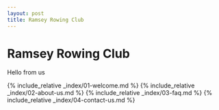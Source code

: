 ```yaml
---
layout: post
title: Ramsey Rowing Club
---
```


# Ramsey Rowing Club

Hello from us

{% include_relative _index/01-welcome.md %}
{% include_relative _index/02-about-us.md %}
{% include_relative _index/03-faq.md %}
{% include_relative _index/04-contact-us.md %}
